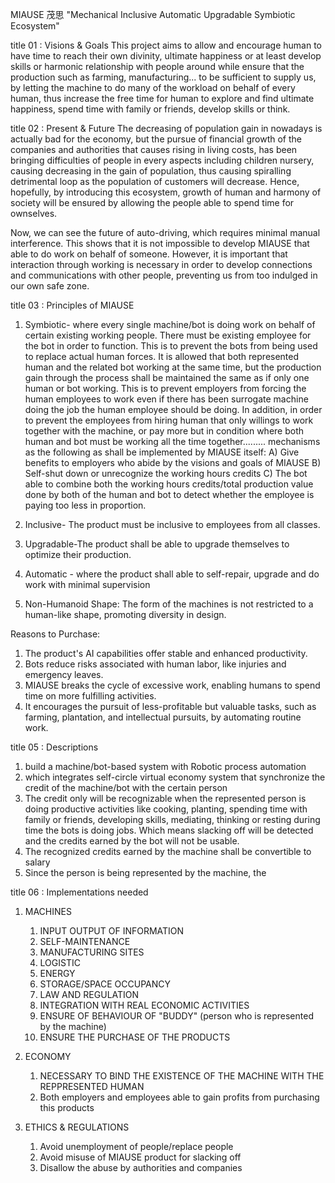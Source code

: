 MIAUSE 茂思
"Mechanical Inclusive Automatic Upgradable Symbiotic Ecosystem" 

title 01 : Visions & Goals
This project aims to allow and encourage human to have time to reach their own divinity, ultimate happiness or at least develop skills or harmonic relationship with people around while ensure that the production such as farming, manufacturing... to be sufficient to supply us, by letting the machine to do many of the workload on behalf of every human, thus increase the free time for human to explore and find ultimate happiness, spend time with family or friends, develop skills or think.

title 02 : Present & Future
The decreasing of population gain in nowadays is actually bad for the economy, but the pursue of financial growth of the companies and authorities that causes rising in living costs, has been bringing difficulties of people in every aspects including children nursery, causing decreasing in the gain of population, thus causing spiralling detrimental loop as the population of customers will decrease. Hence, hopefully, by introducing this ecosystem, growth of human and harmony of society will be ensured by allowing the people able to spend time for ownselves.

Now, we can see the future of auto-driving, which requires minimal manual interference. This shows that it is not impossible to develop MIAUSE that able to do work on behalf of someone. However, it is important that interaction through working is necessary in order to develop connections and communications with other people, preventing us from too indulged in our own safe zone.

title 03 : Principles of MIAUSE
1) Symbiotic- where every single machine/bot is doing work on behalf of certain existing working people. There must be existing employee for the bot in order to function. This is to prevent the bots from being used to replace actual human forces.
   It is allowed that both represented human and the related bot working at the same time, but the production gain through the process shall be maintained the same as if only one human or bot working. This is to prevent employers from forcing the human employees to work even if there has been surrogate machine doing the job the human employee should be doing.
   In addition, in order to prevent the employees from hiring human that only willings to work together with the machine, or pay more but in condition where both human and bot must be working all the time together......... mechanisms as the following as shall be implemented by MIAUSE itself:
   A) Give benefits to employers who abide by the visions and goals of MIAUSE
   B) Self-shut down or unrecognize the working hours credits
   C) The bot able to combine both the working hours credits/total production value done by both of the human and bot to detect whether the employee is paying too less in proportion.
   
  3) Inclusive- The product must be inclusive to employees from all classes.
  4) Upgradable-The product shall be able to upgrade themselves to optimize their production.
  5) Automatic - where the product shall able to self-repair, upgrade and do work with minimal supervision
  6) Non-Humanoid Shape: The form of the machines is not restricted to a human-like shape, promoting diversity in design.

Reasons to Purchase:
1) The product's AI capabilities offer stable and enhanced productivity.
2) Bots reduce risks associated with human labor, like injuries and emergency leaves.
3) MIAUSE breaks the cycle of excessive work, enabling humans to spend time on more fulfilling activities.
4) It encourages the pursuit of less-profitable but valuable tasks, such as farming, plantation, and intellectual pursuits, by automating routine work.

title 05 : Descriptions
1) build a machine/bot-based system with Robotic process automation 
2) which integrates self-circle virtual economy system that synchronize the credit of the machine/bot with the certain person
3) The credit only will be recognizable when the represented person is doing productive activities like cooking, planting, spending time with family or friends, developing skills, mediating, thinking or resting during time the bots is doing jobs. Which means slacking off will be detected and the credits earned by the bot will not be usable.
4) The recognized credits earned by the machine shall be convertible to salary
5) Since the person is being represented by the machine, the 

title 06 : Implementations needed
1) MACHINES
   1) INPUT OUTPUT OF INFORMATION
   2) SELF-MAINTENANCE
   3) MANUFACTURING SITES
   4) LOGISTIC
   6) ENERGY
   7) STORAGE/SPACE OCCUPANCY
   8) LAW AND REGULATION
   9) INTEGRATION WITH REAL ECONOMIC ACTIVITIES
   10) ENSURE OF BEHAVIOUR OF "BUDDY" (person who is represented by the machine)
   11) ENSURE THE PURCHASE OF THE PRODUCTS
   

2) ECONOMY
   1) NECESSARY TO BIND THE EXISTENCE OF THE MACHINE WITH THE REPPRESENTED HUMAN
   2) Both employers and employees able to gain profits from purchasing this products

3) ETHICS & REGULATIONS
   1) Avoid unemployment of people/replace people
   2) Avoid misuse of MIAUSE product for slacking off
   3) Disallow the abuse by authorities and companies
